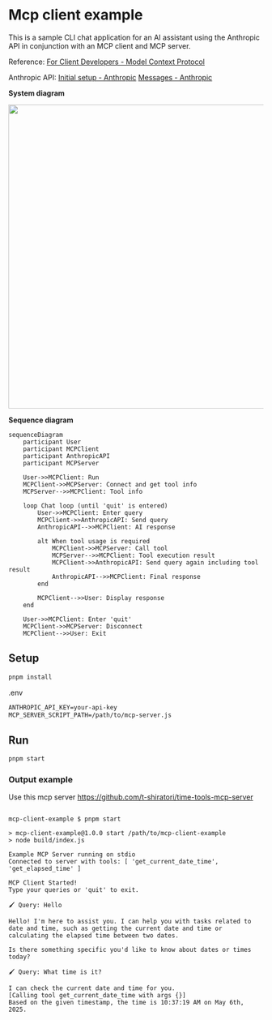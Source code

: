 # Mcp client example

This is a sample CLI chat application for an AI assistant using the Anthropic API in conjunction with an MCP client and MCP server.

Reference:
[For Client Developers - Model Context Protocol](https://modelcontextprotocol.io/quickstart/client#node)

Anthropic API:
[Initial setup - Anthropic](https://docs.anthropic.com/en/docs/initial-setup)
[Messages - Anthropic](https://docs.anthropic.com/en/api/messages)

<b>System diagram</b>

<img src="https://github.com/user-attachments/assets/8682e5c8-d0af-4800-ab85-a731d29dfc80" width="600" >


<b>Sequence diagram</b>

```mermaid
sequenceDiagram
    participant User
    participant MCPClient
    participant AnthropicAPI
    participant MCPServer

    User->>MCPClient: Run
    MCPClient->>MCPServer: Connect and get tool info
    MCPServer-->>MCPClient: Tool info

    loop Chat loop (until 'quit' is entered)
        User->>MCPClient: Enter query
        MCPClient->>AnthropicAPI: Send query
        AnthropicAPI-->>MCPClient: AI response

        alt When tool usage is required
            MCPClient->>MCPServer: Call tool
            MCPServer-->>MCPClient: Tool execution result
            MCPClient->>AnthropicAPI: Send query again including tool result
            AnthropicAPI-->>MCPClient: Final response
        end

        MCPClient-->>User: Display response
    end

    User->>MCPClient: Enter 'quit'
    MCPClient->>MCPServer: Disconnect
    MCPClient-->>User: Exit
```

## Setup

```bash
pnpm install
```

.env
```txt
ANTHROPIC_API_KEY=your-api-key
MCP_SERVER_SCRIPT_PATH=/path/to/mcp-server.js
```

## Run

```bash
pnpm start
```

### Output example

Use this mcp server
https://github.com/t-shiratori/time-tools-mcp-server

```shell-session

mcp-client-example $ pnpm start

> mcp-client-example@1.0.0 start /path/to/mcp-client-example
> node build/index.js

Example MCP Server running on stdio
Connected to server with tools: [ 'get_current_date_time', 'get_elapsed_time' ]

MCP Client Started!
Type your queries or 'quit' to exit.

🖌 Query: Hello

Hello! I'm here to assist you. I can help you with tasks related to date and time, such as getting the current date and time or calculating the elapsed time between two dates.

Is there something specific you'd like to know about dates or times today?

🖌 Query: What time is it?

I can check the current date and time for you.
[Calling tool get_current_date_time with args {}]
Based on the given timestamp, the time is 10:37:19 AM on May 6th, 2025.

```
